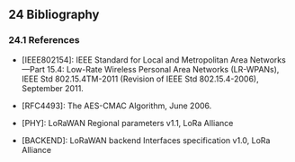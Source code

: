 ## 24 Bibliography

### 24.1 References

- [IEEE802154]: IEEE Standard for Local and Metropolitan Area Networks—Part 15.4: Low-Rate Wireless Personal Area Networks (LR-WPANs), IEEE Std 802.15.4TM-2011 (Revision of IEEE Std 802.15.4-2006), September 2011.

- [RFC4493]: The AES-CMAC Algorithm, June 2006.

- [PHY]: LoRaWAN Regional parameters v1.1, LoRa Alliance

- [BACKEND]: LoRaWAN backend Interfaces specification v1.0, LoRa Alliance

